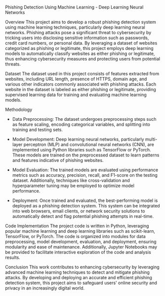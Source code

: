 Phishing Detection Using Machine Learning - Deep Learning Neural Networks

Overview
This project aims to develop a robust phishing detection system using machine learning techniques, particularly deep learning neural networks. Phishing attacks pose a significant threat to cybersecurity by tricking users into disclosing sensitive information such as passwords, credit card numbers, or personal data. By leveraging a dataset of websites categorized as phishing or legitimate, this project employs deep learning models to automatically classify websites as either phishing or legitimate, thus enhancing cybersecurity measures and protecting users from potential threats.

Dataset
The dataset used in this project consists of features extracted from websites, including URL length, presence of HTTPS, domain age, and various other indicators commonly associated with phishing attacks. Each website in the dataset is labeled as either phishing or legitimate, providing supervised learning data for training and evaluating machine learning models.

Methodology
- Data Preprocessing: The dataset undergoes preprocessing steps such as feature scaling, encoding categorical variables, and splitting into training and testing sets.

- Model Development: Deep learning neural networks, particularly multi-layer perceptron (MLP) and convolutional neural networks (CNN), are implemented using Python libraries such as TensorFlow or PyTorch. These models are trained on the preprocessed dataset to learn patterns and features indicative of phishing websites.

- Model Evaluation: The trained models are evaluated using performance metrics such as accuracy, precision, recall, and F1-score on the testing dataset. Additionally, techniques like cross-validation and hyperparameter tuning may be employed to optimize model performance.

- Deployment: Once trained and evaluated, the best-performing model is deployed as a phishing detection system. This system can be integrated into web browsers, email clients, or network security solutions to automatically detect and flag potential phishing attempts in real-time.

Code Implementation
The project code is written in Python, leveraging popular machine learning and deep learning libraries such as scikit-learn, TensorFlow, or PyTorch. The code is organized into modules for data preprocessing, model development, evaluation, and deployment, ensuring modularity and ease of maintenance. Additionally, Jupyter Notebooks may be provided to facilitate interactive exploration of the code and analysis results.

Conclusion
This work contributes to enhancing cybersecurity by leveraging advanced machine learning techniques to detect and mitigate phishing attacks. By developing and deploying an accurate and efficient phishing detection system, this project aims to safeguard users' online security and privacy in an increasingly digital world.
